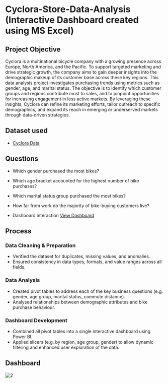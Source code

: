 # Cyclora-Store-Data-Analysis (Interactive Dashboard created using MS Excel)
## Project Objective
Cyclora is a multinational bicycle company with a growing presence across Europe, North America, and the Pacific. To support targeted marketing and drive strategic growth, the company aims to gain deeper insights into the demographic makeup of its customer base across these key regions. This data analysis project investigates purchasing trends using metrics such as gender, age, and marital status. The objective is to identify which customer groups and regions contribute most to sales, and to pinpoint opportunities for increasing engagement in less active markets. By leveraging these insights, Cyclora can refine its marketing efforts, tailor outreach to specific demographics, and expand its reach in emerging or underserved markets through data-driven strategies.

## Dataset used 
- <a href=https://github.com/Njabulo-L/Data-Analysis-Dashboard/blob/main/Excel%20Project%20Dataset.xlsx>Cyclora Data</a>

## Questions 
- Which gender purchased the most bikes?
- Which age bracket accounted for the highest number of bike purchases?
- Which marital status group purchased the most bikes?
- How far from work do the majority of bike-buying customers live?

- Dashboard interaction <a href=https://github.com/Njabulo-L/Data-Analysis-Dashboard/blob/main/1.jpg>View Dashboard</a>

## Process
### Data Cleaning & Preparation
- Verified the dataset for duplicates, missing values, and anomalies.
- Ensured consistency in data types, formats, and value ranges across all fields.
### Data Analysis
- Created pivot tables to address each of the key business questions (e.g. gender, age group, marital status, commute distance).
- Analysed relationships between demographic attributes and bike purchase behaviour.
### Dashboard Development 
- Combined all pivot tables into a single interactive dashboard using Power BI.
- Applied slicers (e.g. by region, age group, gender) to allow dynamic filtering and enhanced user exploration of the data.

## Dashboard 
![2](https://github.com/user-attachments/assets/6d90c5d1-1347-4e07-9ecd-252fe473415a)

